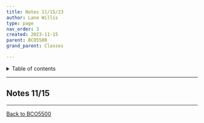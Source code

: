 ```yaml
---
title: Notes 11/15/23
author: Lane Willis
type: page
nav_order: 3
created: 2023-11-15
parent: BCO5500
grand_parent: Classes

---
```


<details closed markdown="block">
  <summary>
    Table of contents
  </summary>
  {: .text-delta }
1. TOC
{:toc}
</details>

---

## Notes 11/15

---

[Back to BCO5500](/classes/semester-6/bco5500/bco5500.html)